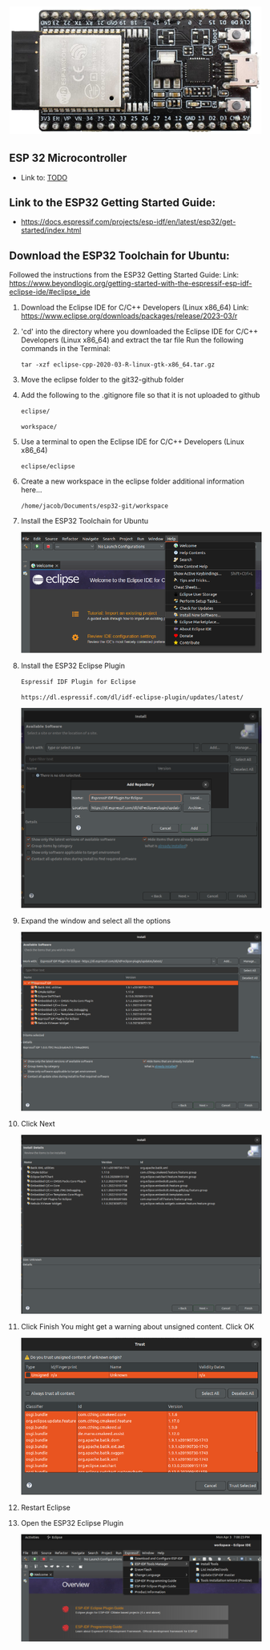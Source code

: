 [logo]: /docs/esp32-photo.jpg "ESP32 Microcontroller"
[install]: /docs/screenshot-installation.png "Installation Screenshot"
[add]: /docs/screenshot-add.png "Add ESP32 Plugin Screenshot"
[expand]: /docs/screenshot-expand.png "Expand Window Screenshot"
[next]: /docs/screenshot-next.png "Next Screenshot"
[unsigned]: /docs/screenshot-unsigned.png "Unsigned Screenshot"
[manager]: /docs/screenshot-manager.png "Manager Screenshot"

![alt text][logo]
==================

ESP 32 Microcontroller
---------------------------------------

* Link to: [TODO](TODO.md) 

Link to the ESP32 Getting Started Guide:
--------------
* https://docs.espressif.com/projects/esp-idf/en/latest/esp32/get-started/index.html

Download the ESP32 Toolchain for Ubuntu:
--------------

Followed the instructions from the ESP32 Getting Started Guide:
Link: https://www.beyondlogic.org/getting-started-with-the-espressif-esp-idf-eclipse-ide/#eclipse_ide

1. Download the Eclipse IDE for C/C++ Developers (Linux x86_64)
Link: https://www.eclipse.org/downloads/packages/release/2023-03/r

2. 'cd' into the directory where you downloaded the Eclipse IDE for C/C++ Developers (Linux x86_64) and extract the tar file
Run the following commands in the Terminal:

    ```tar -xzf eclipse-cpp-2020-03-R-linux-gtk-x86_64.tar.gz```

3. Move the eclipse folder to the git32-github folder

4. Add the following to the .gitignore file so that it is not uploaded to github

    ```eclipse/```

    ```workspace/```

5. Use a terminal to open the Eclipse IDE for C/C++ Developers (Linux x86_64)

    ```eclipse/eclipse```

6. Create a new workspace in the eclipse folder additional information here...

    ```/home/jacob/Documents/esp32-git/workspace```

7. Install the ESP32 Toolchain for Ubuntu

    ![alt text][install]

8. Install the ESP32 Eclipse Plugin

    ```Espressif IDF Plugin for Eclipse```

    ```https://dl.espressif.com/dl/idf-eclipse-plugin/updates/latest/```

    ![alt text][add]  

9. Expand the window and select all the options

    ![alt text][expand]

10. Click Next

    ![alt text][next]

11. Click Finish
    You might get a warning about unsigned content. Click OK

    ![alt text][unsigned]

12. Restart Eclipse

13. Open the ESP32 Eclipse Plugin

    ![alt text][manager]












